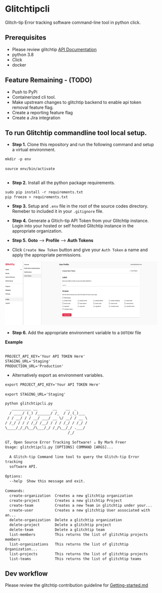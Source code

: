 # Glitchtipcli
Glitch-tip Error tracking software command-line tool in python click. 



## Prerequisites 
- Please review glitchtip [API Documentation](https://app.glitchtip.com/docs/)
- python 3.8
- Click 
- docker

## Feature Remaining - (TODO)

- Push to PyPi
- Containerized cli tool.
- Make upstream changes to glitchtip backend to enable api token removal feature flag.
- Create a reporting feature flag
- Create a Jira integration


## To run Glitchtip commandline tool local setup.

- **Step 1.** Clone this repository and run the following command and setup a virtual environment.

```
mkdir -p env

source env/bin/activate


```


- **Step 2.** Install all the python package requirements.


```
sudo pip install -r requirements.txt
pip freeze > requirements.txt

```

- **Step 3.** Setup and `.env` file in the root of the source codes directory. Remeber to included it in your `.gitignore` file.

- **Step 4.** Generate a Gltich-tip API Token from your Glitchtip instance. Login into your hosted or self hosted Glitchtip instance in the appropriate organization.

- **Step 5.**  **Goto** --> **Profile** --> **Auth Tokens**

- Click `Create New Token` button and give your `Auth Token` a name and apply the appropriate permissions.

![alt text](images/auth_token.png "Glitchtip Auth Token")

- **Step 6.** Add the appropriate environment variable to a `DOTENV` file

**Example**

```

PROJECT_API_KEY='Your API TOKEN Here'
STAGING_URL='Staging'
PRODUCTION_URL='Production'

```

- Alternatively export as environment variables.


```
export PROJECT_API_KEY='Your API TOKEN Here'

export STAGING_URL='Staging'

```


```
python glitchtipcli.py
   _________ __       __    __  _
  / ____/ (_) /______/ /_  / /_(_)___
 / / __/ / / __/ ___/ __ \/ __/ / __ \
/ /_/ / / / /_/ /__/ / / / /_/ / /_/ /
\____/_/_/\__/\___/_/ /_/\__/_/ .___/
                             /_/

GT, Open Source Error Tracking Software! ☕ By Mark Freer
Usage: glitchtipcli.py [OPTIONS] COMMAND [ARGS]...

  A Glitch-tip Command line tool to query the Glitch-tip Error tracking
  software API.

Options:
  --help  Show this message and exit.

Commands:
  create-organization  Creates a new glitchtip organization
  create-project       Creates a new glitchtip Project
  create-team          Creates a new Team in glitchtip under your...
  create-user          Creates a new glitchtip User associated with an...
  delete-organization  Delete a glitchtip organization
  delete-project       Delete a glitchtip project
  delete-team          Delete a glitchtip team
  list-members         This returns the list of glitchtip projects members
  list-organizations   This returns the list of glitchtip Organization...
  list-projects        This returns the list of glitchtip projects
  list-teams           This returns the list of glitchtip teams

```


## Dev workflow

Please review the glitchtip contribution guideline for [Getting-started.md](https://gitlab.cee.redhat.com/cssre/cssre-docs/-/blob/main/development/howto/glitchtip/getting-started.md)